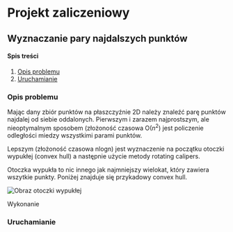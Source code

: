 # Projekt zaliczeniowy 
## Wyznaczanie pary najdalszych punktów
#### Spis treści 
1. [Opis problemu](#opis-problemu)
2. [Uruchamianie](#uruchamianie)
### Opis problemu
Mając dany zbiór punktów na płaszczyźnie 2D należy znaleźć parę punktów najdalej od siebie oddalonych.
Pierwszym i zarazem najprostszym, ale nieoptymalnym sposobem (złożoność czasowa O($n^2$) jest policzenie odległości miedzy wszystkimi parami punktów.

Lepszym (złożoność czasowa nlogn) jest wyznaczenie na początku otoczki wypukłej (convex hull) a następnie użycie metody rotating calipers.

Otoczka wypukła to nic innego jak najmniejszy wielokat, który zawiera wszytkie punkty. Poniżej znajduje się przykadowy convex hull.

![Obraz otoczki wypukłej](https://www.researchgate.net/publication/325578736/figure/fig1/AS:941731684044827@1601537738283/The-definition-of-convex-hull-In-the-figure-the-polygon-is-the-convex-hull-of-the-point.png)

Wykonanie 

### Uruchamianie
   
